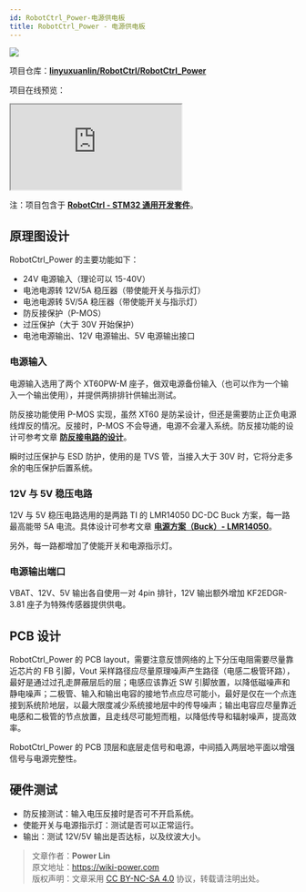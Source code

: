 ```yaml
---
id: RobotCtrl_Power-电源供电板
title: RobotCtrl_Power - 电源供电板
---
```


![](https://cos.wiki-power.com/img/20220527113517.png)

项目仓库：[**linyuxuanlin/RobotCtrl/RobotCtrl_Power**](https://github.com/linyuxuanlin/RobotCtrl/tree/main/RobotCtrl_MultiBoard_Project/RobotCtrl_Power)

项目在线预览：

<div class="iframe_viewer">
    <iframe 
    scrolling="no"
  src="https://viewer.wiki-power.com/RobotCtrl_Power.html"
></iframe>
</div>

注：项目包含于 [**RobotCtrl - STM32 通用开发套件**](https://wiki-power.com/RobotCtrl-STM32%E9%80%9A%E7%94%A8%E5%BC%80%E5%8F%91%E5%A5%97%E4%BB%B6)。

## 原理图设计

RobotCtrl_Power 的主要功能如下：

- 24V 电源输入（理论可以 15-40V）
- 电池电源转 12V/5A 稳压器（带使能开关与指示灯）
- 电池电源转 5V/5A 稳压器（带使能开关与指示灯）
- 防反接保护（P-MOS）
- 过压保护（大于 30V 开始保护）
- 电池电源输出、12V 电源输出、5V 电源输出接口

### 电源输入

电源输入选用了两个 XT60PW-M 座子，做双电源备份输入（也可以作为一个输入一个输出使用），并提供两排排针供输出测试。

防反接功能使用 P-MOS 实现，虽然 XT60 是防呆设计，但还是需要防止正负电源线焊反的情况。反接时，P-MOS 不会导通，电源不会灌入系统。防反接功能的设计可参考文章 [**防反接电路的设计**](https://wiki-power.com/%E9%98%B2%E5%8F%8D%E6%8E%A5%E7%94%B5%E8%B7%AF%E7%9A%84%E8%AE%BE%E8%AE%A1)。

瞬时过压保护与 ESD 防护，使用的是 TVS 管，当接入大于 30V 时，它将分走多余的电压保护后置系统。

### 12V 与 5V 稳压电路

12V 与 5V 稳压电路选用的是两路 TI 的 LMR14050 DC-DC Buck 方案，每一路最高能带 5A 电流。具体设计可参考文章 [**电源方案（Buck）- LMR14050**](https://wiki-power.com/%E7%94%B5%E6%BA%90%E6%96%B9%E6%A1%88%EF%BC%88Buck%EF%BC%89-LMR14050)。

另外，每一路都增加了使能开关和电源指示灯。

### 电源输出端口

VBAT、12V、5V 输出各自使用一对 4pin 排针，12V 输出额外增加 KF2EDGR-3.81 座子为特殊传感器提供供电。

## PCB 设计

RobotCtrl_Power 的 PCB layout，需要注意反馈网络的上下分压电阻需要尽量靠近芯片的 FB 引脚，Vout 采样路径应尽量原理噪声产生路径（电感二极管环路），最好是通过过孔走屏蔽层后的层；电感应该靠近 SW 引脚放置，以降低磁噪声和静电噪声；二极管、输入和输出电容的接地节点应尽可能小，最好是仅在一个点连接到系统阶地层，以最大限度减少系统接地层中的传导噪声；输出电容应尽量靠近电感和二极管的节点放置，且走线尽可能短而粗，以降低传导和辐射噪声，提高效率。

RobotCtrl_Power 的 PCB 顶层和底层走信号和电源，中间插入两层地平面以增强信号与电源完整性。

## 硬件测试

- 防反接测试：输入电压反接时是否可不开启系统。
- 使能开关与电源指示灯：测试是否可以正常运行。
- 输出：测试 12V/5V 输出是否达标，以及纹波大小。

> 文章作者：**Power Lin**  
> 原文地址：<https://wiki-power.com>  
> 版权声明：文章采用 [CC BY-NC-SA 4.0](https://creativecommons.org/licenses/by/4.0/deed.zh) 协议，转载请注明出处。

